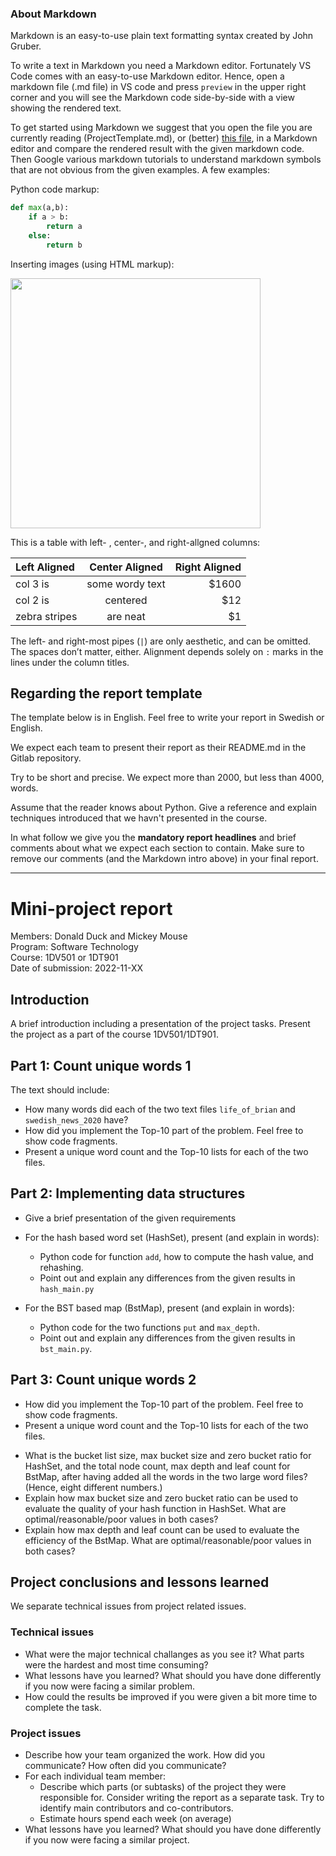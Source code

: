 
### About Markdown

Markdown is an easy-to-use plain text formatting syntax created by John Gruber.

To write a text in Markdown you need a Markdown editor. Fortunately VS Code comes with an easy-to-use Markdown editor. Hence, open a markdown file (.md file) in VS code and press ``preview`` in the upper right corner and you will see the Markdown code side-by-side with a view showing the rendered text.

To get started using Markdown we suggest that you open the file you are currently reading (ProjectTemplate.md), or (better) [this file](https://homepage.lnu.se//staff/jlnmsi/python/2021/Macdown.zip), in a Markdown editor and compare the rendered result with the given markdown code. Then Google various markdown tutorials to understand markdown symbols that are not obvious from the given examples. A few examples:

Python code markup:

```python
def max(a,b):
	if a > b:
		return a
	else:
		return b
```

Inserting images (using HTML markup):

<img src="http://homepage.lnu.se/staff/jlnmsi/python/2020/cos_sin.png" width="400"/>


This is a table with left- , center-, and right-allgned columns:

| Left Aligned  | Center Aligned  | Right Aligned |
|:------------- |:---------------:| -------------:|
| col 3 is      | some wordy text |         $1600 |
| col 2 is      | centered        |           $12 |
| zebra stripes | are neat        |            $1 |

The left- and right-most pipes (`|`) are only aesthetic, and can be omitted. The spaces don’t matter, either. Alignment depends solely on `:` marks in the lines under the column titles.

## Regarding the report template

The template below is in English. Feel free to write your report in Swedish or English. 

We expect each team to present their report as their README.md in the Gitlab repository.

Try to be short and precise. We expect more than 2000, but less than 4000, words. 

Assume that the reader knows about Python. Give a reference and explain techniques introduced that we havn't presented in the course.

In what follow we give you the **mandatory report headlines** and brief comments about what we expect each section to contain. Make sure to remove our comments (and the Markdown intro above) in your final report.


************************

# Mini-project report 
Members: Donald Duck and Mickey Mouse  
Program: Software Technology  
Course: 1DV501 or 1DT901  
Date of submission: 2022-11-XX

## Introduction  
A brief introduction including a presentation of the project tasks. Present the project as a part of the course 1DV501/1DT901.  

## Part 1: Count unique words 1
The text should include:
- How many words did each of the two text files 
``life_of_brian`` and ``swedish_news_2020`` have?
- How did you implement the Top-10 part of the problem. Feel free to show code fragments.
- Present a unique word count and the Top-10 lists for each of the two files.

## Part 2: Implementing data structures
- Give a brief presentation of the given requirements
- For the hash based word set (HashSet), present (and explain in words):
 	* Python code for function ``add``, how to compute the hash value, and rehashing.
 	* Point out and explain any differences from the given results in ``hash_main.py``
 	
- For the BST based map (BstMap), present (and explain in words):
 	* Python code for the two functions ``put`` and ``max_depth``.
 	* Point out and explain any differences from the given results in ``bst_main.py``.

## Part 3: Count unique words 2
- How did you implement the Top-10 part of the problem. Feel free to show code fragments.
- Present a unique word count and the Top-10 lists for each of the two files.
* What is the bucket list size, max bucket size and zero bucket ratio for HashSet, and the total node count, max depth and leaf count for BstMap, after having added all the words in the two large word files? (Hence, eight different numbers.)
* Explain how max bucket size and zero bucket ratio can be used to evaluate the quality of your hash function in HashSet. What are optimal/reasonable/poor values in both cases?
* Explain how max depth and leaf count can be used to evaluate the efficiency of the BstMap. What are optimal/reasonable/poor values in both cases?


## Project conclusions and lessons learned
We separate technical issues from project related issues.
### Technical issues 
- What were the major technical challanges as you see it? What parts were the hardest and most time consuming?
- What lessons have you learned? What should you have done differently if you now were facing a similar problem.
- How could the results be improved if you were given a bit more time to complete the task.

### Project issues
- Describe how your team organized the work. How did you communicate? How often did you communicate?
- For each individual team member: 
 	* Describe which parts (or subtasks) of the project they were responsible for. Consider writing the report as a separate task. Try to identify main contributors and co-contributors.
 	* Estimate hours spend each week (on average)
 - What lessons have you learned? What should you have done differently if you now were facing a similar project.



